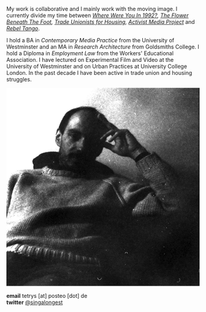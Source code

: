 My work is collaborative and I mainly work with the moving image. I currently divide my time between _[Where Were You In 1992?](http://1992.maydayrooms.org/), [The Flower Beneath The Foot](https://theflowerbeneaththefoot.com/), [Trade Unionists for Housing](https://twitter.com/tuforhousing), [Activist Media Project](https://amp.0x2620.org/)_ and _[Rebel Tango](http://thefieldnx.com/calendar/)_.

I hold a BA in _Contemporary Media Practice_ from the University of Westminster and an MA in _Research Architecture_ from Goldsmiths College. I hold a Diploma in _Employment Law_ from the Workers' Educational Association. I have lectured on Experimental Film and Video at the University of Westminster and on Urban Practices at University College London. In the past decade I have been active in trade union and housing struggles. 
  
![](/images/x1.jpg) 

**email** tetrys [at] posteo [dot] de  
**twitter** [@singalongest](https://twitter.com/singalongest) 




     
      
       
        
         
         
